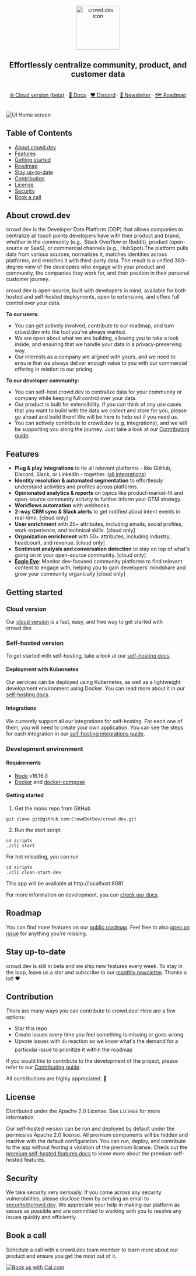 <!-- PROJECT LOGO -->
<p align="center">
  <a href="https://github.com/CrowdDotDev/crowd.dev">  </a>

  <img src="https://github.com/CrowdDotDev/crowd.dev/assets/41432658/e5970c3a-095c-46ea-b93b-eb517bcd8a4f" alt="crowd.dev icon" width="120px">


  <h2 align="center">Effortlessly centralize community, product, and customer data</h2>
  
  <p align="center">
    <br>
    <a href="https://crowd.dev/sign-up">🌐 Cloud version (beta)</a>
    ·
    <a href="https://docs.crowd.dev">📖 Docs</a>
    ·
    <a href="https://crowd.dev/discord">❤️ Discord</a>
    ·
    <a href="https://crowd.dev/newsletter-sign-up">📣 Newsletter</a>
    ·
    <a href="https://crowd.dev/roadmap">🗺️ Roadmap</a>
  </p>
</p>

<br>

<!-- BODY -->

<img src="https://github.com/CrowdDotDev/crowd.dev/assets/22342669/845fc5b0-aba7-40fe-950e-85ef567cec65" alt="UI Home screen">


## Table of Contents
- [About crowd.dev](#about-crowddev)
- [Features](#features)
- [Getting started](#getting-started)
- [Roadmap](#roadmap)
- [Stay up-to-date](#stay-up-to-date)
- [Contribution](#contribution)
- [License](#license)
- [Security](#security)
- [Book a call](#book-a-call)

## About crowd.dev
crowd.dev is the Developer Data Platform (DDP) that allows companies to centralize all touch points developers have with their product and brand, whether in the community (e.g., Stack Overflow or Reddit), product (open-source or SaaS), or commercial channels (e.g., HubSpot).The platform pulls data from various sources, normalizes it, matches identities across platforms, and enriches it with third-party data. The result is a unified 360-degree view of the developers who engage with your product and community, the companies they work for, and their position in their personal customer journey. 

crowd.dev is open-source, built with developers in mind, available for both hosted and self-hosted deployments, open to extensions, and offers full control over your data. 

**To our **users**:**
- You can get actively involved, contribute to our roadmap, and turn crowd.dev into the tool you've always wanted.
- We are open about what we are building, allowing you to take a look inside, and ensuring that we handle your data in a privacy-preserving way.
- Our interests as a company are aligned with yours, and we need to ensure that we always deliver enough value to you with our commercial offering in relation to our pricing.

**To our developer community:**
- You can self-host crowd.dev to centralize data for your community or company while keeping full control over your data.
- Our product is built for extensibility. If you can think of any use cases that you want to build with the data we collect and store for you, please go ahead and build them! We will be here to help out if you need us.
- You can actively contribute to crowd.dev (e.g. integrations), and we will be supporting you along the journey. Just take a look at our [Contributing guide](https://github.com/CrowdDotDev/crowd.dev/blob/main/CONTRIBUTING.md).

## Features

- **Plug & play integrations** to tie all relevant platforms - like GitHub, Discord, Slack, or LinkedIn - together. ([all integrations](https://www.crowd.dev/integrations))
- **Identity resolution & automated segmentation** to effortlessly understand activities and profiles across platforms.
- **Opinionated analytics & reports** on topics like product-market-fit and open-source community activity to further inform your GTM strategy.
- **Workflows automation** with webhooks.
- **2-way CRM sync & Slack alerts** to get notified about intent events in real-time. [cloud only]
- **User enrichment** with 25+ attributes, including emails, social profiles, work experience, and technical skills. [cloud only]
- **Organization enrichment** with 50+ attributes, including industry, headcount, and revenue. [cloud only]
- **Sentiment analysis and conversation detection** to stay on top of what's going on in your open-source community. [cloud only]
- **[Eagle Eye](https://www.crowd.dev/eagle-eye)**: Monitor dev-focused community platforms to find relevant content to engage with, helping you to gain developers’ mindshare and grow your community organically [cloud only]


## Getting started

### Cloud version

Our <a href="https://app.crowd.dev/">cloud version</a> is a fast, easy, and free way to get started with crowd.dev.

### Self-hosted version

To get started with self-hosting, take a look at our [self-hosting docs](https://docs.crowd.dev/docs/self-hosting).

#### Deployment with Kubernetes

Our services can be deployed using Kubernetes, as well as a lightweight development environment using Docker. You can read more about it in our [self-hosting docs](https://docs.crowd.dev/docs/deployment).

#### Integrations

We currently support all our integrations for self-hosting. For each one of them, you will need to create your own application. You can see the steps for each integration in our [self-hosting integrations guide](https://docs.crowd.dev/docs/technical-docs/self-hosted-integrations).

### Development environment

#### <a name="requirements">Requirements</a>

- [Node](https://nodejs.org/en) v16.16.0
- [Docker](https://docs.docker.com/get-docker/) and [docker-compose](https://docs.docker.com/compose/install/)

#### <a name="getting_started">Getting started</a>

1. Get the mono repo from GitHub

```shell
git clone git@github.com:CrowdDotDev/crowd.dev.git
```

2. Run the start script

```shell
cd scripts
./cli start
```

For hot reloading, you can run

```shell
cd scripts
./cli clean-start-dev
```

This app will be available at http://localhost:8081

For more information on development, you can <a href="https://docs.crowd.dev/docs/docker-compose-single-machine-development-with-docker-images">check our docs</a>.

## Roadmap

You can find more features on our [public roadmap](https://crowd.dev/roadmap). Feel free to also [open an issue](https://crowd.dev/open-an-issue) for anything you're missing.


## Stay up-to-date

crowd.dev is still in beta and we ship new features every week. To stay in the loop, leave us a star and subscribe to our <a href="https://crowd.dev/newsletter-sign-up">monthly newsletter</a>. Thanks a lot! ❤️


## Contribution

There are many ways you can contribute to crowd.dev! Here are a few options:

- Star this repo
- Create issues every time you feel something is missing or goes wrong
- Upvote issues with 👍 reaction so we know what's the demand for a particular issue to prioritize it within the roadmap

If you would like to contribute to the development of the project, please refer to our [Contributing guide](https://github.com/CrowdDotDev/crowd.dev/blob/main/CONTRIBUTING.md).

All contributions are highly appreciated. 🙏

## License

Distributed under the Apache 2.0 License. See `LICENSE` for more information.

Our self-hosted version can be run and deployed by default under the permissive Apache 2.0 license. All premium components will be hidden and inactive with the default configuration. You can run, deploy, and contribute to the app without fearing a violation of the premium license. Check out the [premium self-hosted features docs](https://docs.crowd.dev/docs/premium-self-hosted-apps) to know more about the premium self-hosted features.

## Security

We take security very seriously. If you come across any security vulnerabilities, please disclose them by sending an email to security@crowd.dev. We appreciate your help in making our platform as secure as possible and are committed to working with you to resolve any issues quickly and efficiently.

## Book a call

Schedule a call with a crowd.dev team member to learn more about our product and ensure you get the most out of it.

<a href="https://cal.com/team/CrowdDotDev/intro-to-crowd-dev/"><img alt="Book us with Cal.com" src="https://cal.com/book-with-cal-dark.svg" /></a>
